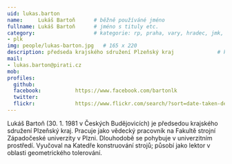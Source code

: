 ```yaml
---
uid: lukas.barton
name:     Lukáš Bartoň  	# běžně používáné jméno
fullname: Lukáš Bartoň  	# jméno s tituly etc.
category:                 	# kategorie: rp, praha, vary, hradec, jmk, senat
- plk
img: people/lukas-barton.jpg   # 165 x 220
description: předseda krajského sdružení Plzeňský kraj            	# kratký popis, max 160 znaků
mail:
- lukas.barton@pirati.cz
mob:			  
profiles:
  github:                 
  facebook: 		  https://www.facebook.com/bartonlk
  twitter: 		  
  flickr:     		  https://www.flickr.com/search/?sort=date-taken-desc&advanced=1&text=luk%C3%A1%C5%A1%20barto%C5%88
---
```


Lukáš Bartoň (30. 1. 1981 v Českých Budějovicích) je předsedou krajského sdružení Plzeňský kraj. Pracuje jako vědecký pracovník na Fakultě strojní Západočeské univerzity v Plzni. Dlouhodobě se pohybuje v univerzitním prostředí. Vyučoval na Katedře konstruování strojů; působí jako lektor v oblasti geometrického tolerování. 
